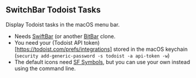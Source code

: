 ## SwitchBar Todoist Tasks

Display Todoist tasks in the macOS menu bar.

* Needs [SwiftBar](https://github.com/swiftbar/SwiftBar) (or another [BitBar](https://github.com/matryer/xbar) clone.
* You need your (Todoist API token)[https://todoist.com/prefs/integrations] stored in the macOS keychain (`security add-generic-password -s todoist -a api-token -w`)
* The default icons need [SF Symbols](https://developer.apple.com/sf-symbols/), but you can use your own instead using the command line.
